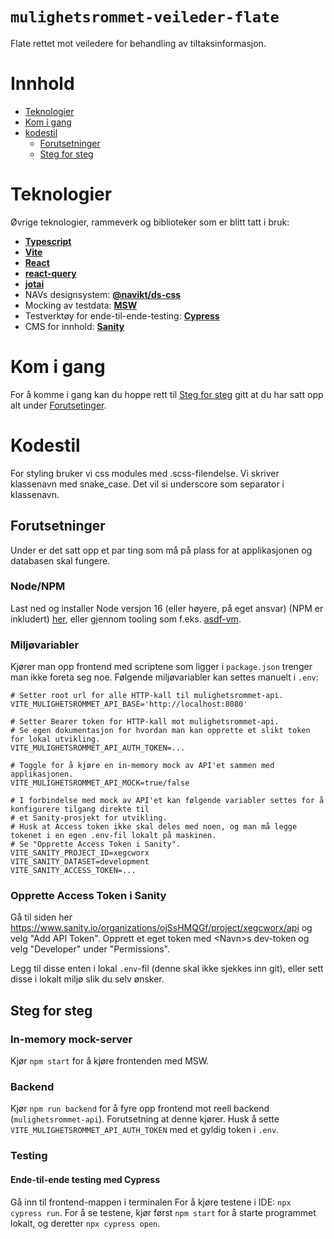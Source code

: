 # `mulighetsrommet-veileder-flate`

Flate rettet mot veiledere for behandling av tiltaksinformasjon.

# Innhold

- [Teknologier](#teknologier)
- [Kom i gang](#kom-i-gang)
- [kodestil](#kodestil)
  - [Forutsetninger](#forutsetninger)
  - [Steg for steg](#steg-for-steg)

# <a name="teknologier"></a>Teknologier

Øvrige teknologier, rammeverk og biblioteker som er blitt tatt i bruk:

- [**Typescript**](https://www.typescriptlang.org/)
- [**Vite**](vitejs.dev/)
- [**React**](https://reactjs.org/)
- [**react-query**](https://react-query.tanstack.com/)
- [**jotai**](https://github.com/pmndrs/jotai)
- NAVs designsystem: [**@navikt/ds-css**](https://github.com/navikt/nav-frontend-moduler)
- Mocking av testdata: [**MSW**](https://mswjs.io/)
- Testverktøy for ende-til-ende-testing: [**Cypress**](https://www.cypress.io/)
- CMS for innhold: [**Sanity**](https://mulighetsrommet.sanity.studio/desk)

# <a name="kom-i-gang"></a>Kom i gang

For å komme i gang kan du hoppe rett til [Steg for steg](#steg-for-steg) gitt at du har satt opp alt under [Forutsetinger](#forutsetninger).

# <a name="kodestil"></a>Kodestil
For styling bruker vi css modules med .scss-filendelse. Vi skriver klassenavn med snake_case. Det vil si underscore som separator i klassenavn.

## <a name="forutsetninger"></a>Forutsetninger

Under er det satt opp et par ting som må på plass for at applikasjonen og databasen skal fungere.

### Node/NPM

Last ned og installer Node versjon 16 (eller høyere, på eget ansvar) (NPM er inkludert) [her](https://nodejs.org/en/), eller gjennom tooling som f.eks. [asdf-vm](https://github.com/asdf-vm/asdf).

### Miljøvariabler

Kjører man opp frontend med scriptene som ligger i `package.json` trenger man ikke foreta seg noe.
Følgende miljøvariabler kan settes manuelt i `.env`:

```
# Setter root url for alle HTTP-kall til mulighetsrommet-api.
VITE_MULIGHETSROMMET_API_BASE='http://localhost:8080'

# Setter Bearer token for HTTP-kall mot mulighetsrommet-api.
# Se egen dokumentasjon for hvordan man kan opprette et slikt token for lokal utvikling.
VITE_MULIGHETSROMMET_API_AUTH_TOKEN=...

# Toggle for å kjøre en in-memory mock av API'et sammen med applikasjonen.
VITE_MULIGHETSROMMET_API_MOCK=true/false

# I forbindelse med mock av API'et kan følgende variabler settes for å konfigurere tilgang direkte til
# et Sanity-prosjekt for utvikling.
# Husk at Access token ikke skal deles med noen, og man må legge tokenet i en egen .env-fil lokalt på maskinen.
# Se "Opprette Access Token i Sanity".
VITE_SANITY_PROJECT_ID=xegcworx
VITE_SANITY_DATASET=development
VITE_SANITY_ACCESS_TOKEN=...
```

### Opprette Access Token i Sanity
Gå til siden her https://www.sanity.io/organizations/ojSsHMQGf/project/xegcworx/api og velg "Add API Token". Opprett et eget token med \<Navn\>s dev-token og velg "Developer" under "Permissions".

Legg til disse enten i lokal `.env`-fil (denne skal ikke sjekkes inn git), eller sett disse i lokalt miljø slik du selv ønsker.

## <a name="steg-for-steg"></a>Steg for steg

### In-memory mock-server

Kjør `npm start` for å kjøre frontenden med MSW.

### Backend

Kjør `npm run backend` for å fyre opp frontend mot reell backend (`mulighetsrommet-api`).
Forutsetning at denne kjører. Husk å sette `VITE_MULIGHETSROMMET_API_AUTH_TOKEN` med et gyldig token i `.env`.

### Testing

#### Ende-til-ende testing med Cypress
Gå inn til frontend-mappen i terminalen
For å kjøre testene i IDE: `npx cypress run`.
For å se testene, kjør først `npm start` for å starte programmet lokalt, og deretter `npx cypress open`.
